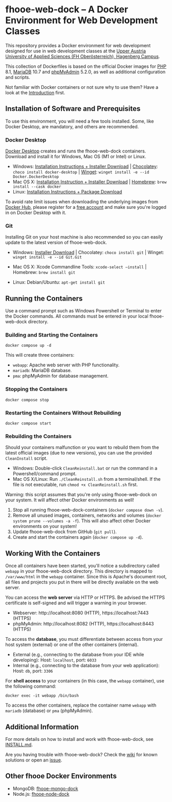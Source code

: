 # fhooe-web-dock – A Docker Environment for Web Development Classes

This repository provides a Docker environment for web development designed for use in web development classes at the [Upper Austria University of Applied Sciences (FH Oberösterreich), Hagenberg Campus](https://www.fh-ooe.at/en/hagenberg-campus/).

This collection of Dockerfiles is based on the official Docker images for [PHP](https://hub.docker.com/_/php/) 8.1, [MariaDB](https://hub.docker.com/_/mariadb) 10.7 and [phpMyAdmin](https://hub.docker.com/_/phpmyadmin) 5.2.0, as well as additional configuration and scripts.

Not familiar with Docker containers or not sure why to use them? Have a look at the [Introduction](https://www.docker.com/resources/what-container/) first.

## Installation of Software and Prerequisites

To use this environment, you will need a few tools installed. Some, like Docker Desktop, are mandatory, and others are recommended.

### Docker Desktop

[Docker Desktop](https://www.docker.com/products/docker-desktop/) creates and runs the fhooe-web-dock containers. Download and install it for Windows, Mac OS (M1 or Intel) or Linux. 

- Windows: [Installation Instructions + Installer Download](https://docs.docker.com/desktop/install/windows-install/) | [Chocolatey](https://chocolatey.org/): `choco install docker-desktop` | [Winget](https://winget.run/): `winget install -e --id Docker.DockerDesktop`
- Mac OS X: [Installation Instruction + Installer Download](https://docs.docker.com/desktop/install/mac-install/) | [Homebrew](https://brew.sh/): `brew install --cask docker`
- Linux: [Installation Instructions + Package Download](https://docs.docker.com/desktop/install/linux-install/)

To avoid rate limit issues when downloading the underlying images from [Docker Hub](https://hub.docker.com/), please register for a [free account](https://hub.docker.com/signup) and make sure you're logged in on Docker Desktop with it.

### Git

Installing Git on your host machine is also recommended so you can easily update to the latest version of fhooe-web-dock.

- Windows: [Installer Download](https://gitforwindows.org/) | Chocolatey: `choco install git` | Winget: `winget install -e --id Git.Git`

- Mac OS X: Xcode Commandline Tools: `xcode-select –install` | Homebrew: `brew install git`

- Linux: Debian/Ubuntu: `apt-get install git`

## Running the Containers

Use a command prompt such as Windows Powershell or Terminal to enter the Docker commands. All commands must be entered in your local fhooe-web-dock directory.

### Building and Starting the Containers

```shell
docker compose up -d
```

This will create three containers:

- `webapp`: Apache web server with PHP functionality.
- `mariadb`: MariaDB database.
- `pma`: phpMyAdmin for database management.

### Stopping the Containers

```shell
docker compose stop
```

### Restarting the Containers Without Rebuilding

```shell
docker compose start
```

### Rebuilding the Containers

Should your containers malfunction or you want to rebuild them from the latest official images (due to new versions), you can use the provided `CleanInstall` script.

- Windows: Double-click `CleanReinstall.bat` or run the command in a Powershell/command prompt.
- Mac OS X/Linux: Run `./CleanReinstall.sh` from a terminal/shell. If the file is not executable, run `chmod +x CleanReinstall.sh` first.

Warning: this script assumes that you're only using fhooe-web-dock on your system. It will affect other Docker environments as well!

1. Stop all running fhooe-web-dock-containers (`docker compose down -v`).
2. Remove all unused images, containers, networks and volumes (`docker system prune --volumes -a -f`). This will also affect other Docker environments on your system!
3. Update fhooe-web-dock from GitHub (`git pull`).
4. Create and start the containers again (`docker compose up -d`).

## Working With the Containers

Once all containers have been started, you'll notice a subdirectory called `webapp` in your fhooe-web-dock directory. This directory is mapped to `/var/www/html` in the `webapp` container. Since this is Apache's document root, all files and projects you put in there will be directly available on the web server.

You can access the **web server** via HTTP or HTTPS. Be advised the HTTPS certificate is self-signed and will trigger a warning in your browser.

- Webserver: http://localhost:8080 (HTTP), https://localhost:7443 (HTTPS)
- phpMyAdmin: http://localhost:8082 (HTTP), https://localhost:8443 (HTTPS)

To access the **database**, you must differentiate between access from your host system (external) or one of the other containers (internal).

- External (e.g., connecting to the database from your IDE while developing): Host: `localhost`, port: `6033`
- Internal (e.g., connecting to the database from your web application): Host: `db`, port: `3306`

For **shell access** to your containers (in this case, the `webapp` container), use the following command:

```shell
docker exec -it webapp /bin/bash
```

To access the other containers, replace the container name `webapp` with `mariadb` (database) or `pma` (phpMyAdmin).

## Additional Information

For more details on how to install and work with fhooe-web-dock, see [INSTALL.md](INSTALL.md).

Are you having trouble with fhooe-web-dock? Check the [wiki](https://github.com/Digital-Media/fhooe-web-dock/wiki) for known solutions or open an [issue](https://github.com/Digital-Media/fhooe-web-dock/issues).

## Other fhooe Docker Environments

- MongoDB: [fhooe-mongo-dock](https://github.com/Digital-Media/fhooe-mongo-dock)
- Node.js: [fhooe-node-dock](https://github.com/Digital-Media/fhooe-node-dock)
